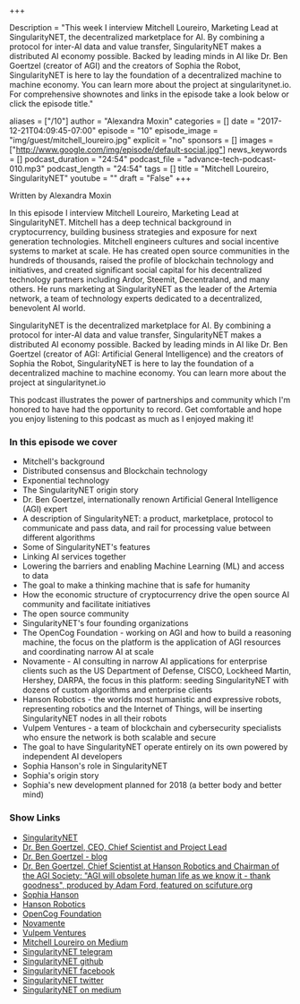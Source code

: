 +++

Description = "This week I interview Mitchell Loureiro, Marketing Lead at SingularityNET, the decentralized marketplace for AI. By combining a protocol for inter-AI data and value transfer, SingularityNET makes a distributed AI economy possible. Backed by leading minds in AI like Dr. Ben Goertzel (creator of AGI) and the creators of Sophia the Robot, SingularityNET is here to lay the foundation of a decentralized machine to machine economy. You can learn more about the project at singularitynet.io. For comprehensive shownotes and links in the episode take a look below or click the episode title."


aliases = ["/10"]
author = "Alexandra Moxin"
categories = []
date = "2017-12-21T04:09:45-07:00"
episode = "10"
episode_image = "img/guest/mitchell_loureiro.jpg"
explicit = "no"
sponsors = []
images = ["http://www.google.com/img/episode/default-social.jpg"]
news_keywords = []
podcast_duration = "24:54"
podcast_file = "advance-tech-podcast-010.mp3"
podcast_length = "24:54"
tags = []
title = "Mitchell Loureiro, SingularityNET"
youtube = ""
draft = "False"
+++

Written by Alexandra Moxin

In this episode I interview Mitchell Loureiro, Marketing Lead at SingularityNET. Mitchell has a deep technical background in cryptocurrency, building business strategies and exposure for next generation technologies. Mitchell engineers cultures and social incentive systems to market at scale. He has created open source communities in the hundreds of thousands, raised the profile of blockchain technology and initiatives, and created significant social capital for his decentralized technology partners including Ardor, Steemit, Decentraland, and many others. He runs marketing at SingularityNET as the leader of the Artemia network, a team of technology experts dedicated to a decentralized, benevolent AI world.

SingularityNET is the decentralized marketplace for AI. By combining a protocol for inter-AI data and value transfer, SingularityNET makes a distributed AI economy possible. Backed by leading minds in AI like Dr. Ben Goertzel (creator of AGI: Artificial General Intelligence) and the creators of Sophia the Robot, SingularityNET is here to lay the foundation of a decentralized machine to machine economy. You can learn more about the project at singularitynet.io

This podcast illustrates the power of partnerships and community which I'm honored to have had the opportunity to record. Get comfortable and hope you enjoy listening to this podcast as much as I enjoyed making it!


### In this episode we cover
* Mitchell's background
* Distributed consensus and Blockchain technology
* Exponential technology
* The SingularityNET origin story
* Dr. Ben Goertzel, internationally renown Artificial General Intelligence (AGI) expert
* A description of SingularityNET: a product, marketplace, protocol to communicate and pass data, and rail for processing value between different algorithms
* Some of SingularityNET's features
* Linking AI services together
* Lowering the barriers and enabling Machine Learning (ML) and access to data
* The goal to make a thinking machine that is safe for humanity
* How the economic structure of cryptocurrency drive the open source AI community and facilitate initiatives
* The open source community
* SingularityNET's four founding organizations
* The OpenCog Foundation - working on AGI and how to build a reasoning machine, the focus on the platform is the application of AGI resources and coordinating narrow AI at scale
* Novamente - AI consulting in narrow AI applications for enterprise clients such as the US Department of Defense, CISCO, Lockheed Martin, Hershey, DARPA, the focus in this platform: seeding SingularityNET with dozens of custom algorithms and enterprise clients
* Hanson Robotics - the worlds most humanistic and expressive robots, representing robotics and the Internet of Things, will be inserting SingularityNET nodes in all their robots
* Vulpem Ventures - a team of blockchain and cybersecurity specialists who ensure the network is both scalable and secure
* The goal to have SingularityNET operate entirely on its own powered by independent AI developers
* Sophia Hanson's role in SingularityNET
* Sophia's origin story
* Sophia's new development planned for 2018 (a better body and better mind)


### Show Links
* [SingularityNET](singularitynet.io)
* [Dr. Ben Goertzel, CEO, Chief Scientist and Project Lead](http://goertzel.org/)
* [Dr. Ben Goertzel - blog](http://multiverseaccordingtoben.blogspot.ca/)
* [Dr. Ben Goertzel, Chief Scientist at Hanson Robotics and Chairman of the AGI Society: "AGI will obsolete human life as we know it - thank goodness", produced by Adam Ford, featured on scifuture.org](https://www.youtube.com/watch?v=qQvoVzDt2yk&list=PL0vRc4ulw-mxlxCyCkl-bTpKC6BeFZgjt&index=53)
* [Sophia Hanson](http://www.hansonrobotics.com/robot/sophia/)
* [Hanson Robotics](http://www.hansonrobotics.com/)
* [OpenCog Foundation](https://opencog.org/)
* [Novamente](http://novamente.ai/)
* [Vulpem Ventures](https://vulpem.com/)
* [Mitchell Loureiro on Medium](https://blog.singularitynet.io/@mjloureiro)
* [SingularityNET telegram](https://t.me/singularitynet)
* [SingularityNET github](https://github.com/singnet/singnet)
* [SingularityNET facebook](https://www.facebook.com/singularityNET.io)
* [SingularityNET twitter](https://twitter.com/singularity_net)
* [SingularityNET on medium](https://blog.singularitynet.io/)




